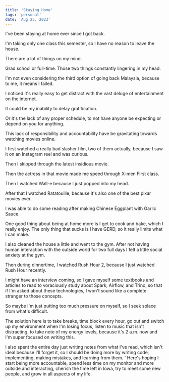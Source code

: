```yaml
---
title: 'Staying Home'
tags: 'personal'
date: 'Aug 25, 2023'
---
```


I've been staying at home ever since I got back.

I'm taking only one class this semester, so I have no reason to leave the house.

There are a lot of things on my mind.

Grad school or full-time. Those two things constantly lingering in my head.

I'm not even considering the third option of going back Malaysia, because to me, it means I failed.

I noticed it's really easy to get distract with the vast deluge of entertainment on the internet.

It could be my inability to delay gratification.

Or it's the lack of any proper schedule, to not have anyone be expecting or depend on you for anything.

This lack of responsibility and accountability have be gravitating towards watching movies online.

I first watched a really bad slasher film, two of them actually, because I saw it on an Instagram reel and was curious.

Then I skipped through the latest insidious movie.

Then the actress in that movie made me speed through X-men First class.

Then I watched Wall-e because I just popped into my head.

After that I watched Ratatouille, because it's also one of the best pixar movies ever.

I was able to do some reading after making Chinese Eggplant with Garlic Sauce.

One good thing about being at home more is I get to cook and bake, which I really enjoy. The only thing that sucks is I have GERD, so it really limits what I can make.

I also cleaned the house a little and went to the gym. After not having human interaction with the outside world for two full days I felt a little social anxiety at the gym.

Then during dinnertime, I watched Rush Hour 2, because I just watched Rush Hour recently.

I might have an interview coming, so I gave myself some textbooks and articles to read to voraciously study about Spark, Airflow, and Trino, so that if I'm asked about these technologies, I won't sound like a complete stranger to those concepts.

So maybe I'm just putting too much pressure on myself, so I seek solace from what's difficult.

The solution here is to take breaks, time block every hour, go out and switch up my environment when I'm losing focus, listen to music that isn't distracting, to take note of my energy levels, because it's 2 a.m. now and I'm super focused on writing this.

I also spent the entire day just writing notes from what I've read, which isn't ideal because I'll forget it, so I should be doing more by writing code, implementing, making mistakes, and learning from them.
'
Here's hoping I start being more accountable, spend less time on my monitor and more outside and interacting, cherish the time left in Iowa, try to meet some new people, and grow in all aspects of my life.
